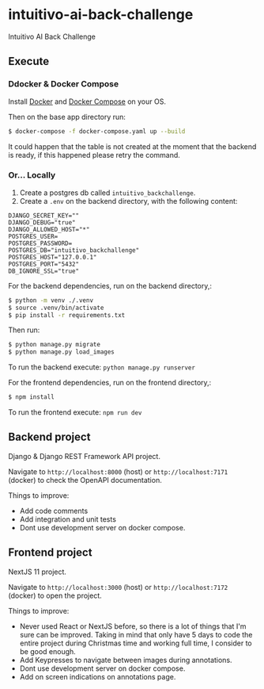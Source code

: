 # intuitivo-ai-back-challenge
Intuitivo AI Back Challenge

## Execute

### Ddocker & Docker Compose
Install [Docker](https://www.docker.com/) and [Docker Compose](https://docs.docker.com/compose/) on your OS.

Then on the base app directory run:
```bash
$ docker-compose -f docker-compose.yaml up --build
```

It could happen that the table is not created at the moment that the backend is ready, if this happened please retry the command.

### Or... Locally
1. Create a postgres db called `intuitivo_backchallenge`.
2. Create a `.env` on the backend directory, with the following content:
```
DJANGO_SECRET_KEY=""
DJANGO_DEBUG="true"
DJANGO_ALLOWED_HOST="*"
POSTGRES_USER=
POSTGRES_PASSWORD=
POSTGRES_DB="intuitivo_backchallenge"
POSTGRES_HOST="127.0.0.1"
POSTGRES_PORT="5432"
DB_IGNORE_SSL="true"
```

For the backend dependencies, run on the backend directory,: 
```bash
$ python -m venv ./.venv
$ source .venv/bin/activate
$ pip install -r requirements.txt
```

Then run:
```bash
$ python manage.py migrate
$ python manage.py load_images
```

To run the backend execute: `python manage.py runserver`

For the frontend dependencies, run on the frontend directory,: 
```bash
$ npm install
```

To run the frontend execute: `npm run dev`


## Backend project
Django & Django REST Framework API project.

Navigate to `http://localhost:8000` (host) or `http://localhost:7171` (docker) to check the OpenAPI documentation.

Things to improve:
- Add code comments
- Add integration and unit tests
- Dont use development server on docker compose.

## Frontend project

NextJS 11 project.

Navigate to `http://localhost:3000` (host) or `http://localhost:7172` (docker) to open the project.

Things to improve:
- Never used React or NextJS before, so there is a lot of things that I'm sure can be improved. Taking in mind that only have 5 days to code the entire project during Christmas time and working full time, I consider to be good enough.
- Add Keypresses to navigate between images during annotations.
- Dont use development server on docker compose.
- Add on screen indications on annotations page.
